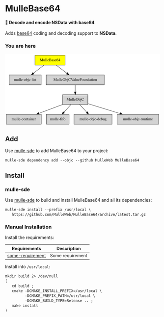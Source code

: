 # MulleBase64

#### 💬 Decode and encode NSData with base64

Adds [base64](https://en.wikipedia.org/wiki/Base64) coding and decoding support
to **NSData**.



### You are here

![Overview](overview.dot.svg)


## Add

Use [mulle-sde](//github.com/mulle-sde) to add MulleBase64 to your project:

``` console
mulle-sde dependency add --objc --github MulleWeb MulleBase64
```

## Install

### mulle-sde

Use [mulle-sde](//github.com/mulle-sde) to build and install MulleBase64
and all its dependencies:

```
mulle-sde install --prefix /usr/local \
   https://github.com/MulleWeb/MulleBase64/archive/latest.tar.gz
```

### Manual Installation


Install the requirements:

Requirements                                      | Description
--------------------------------------------------|-----------------------
[some-requirement](//github.com/some/requirement) | Some requirement

Install into `/usr/local`:

```
mkdir build 2> /dev/null
(
   cd build ;
   cmake -DCMAKE_INSTALL_PREFIX=/usr/local \
         -DCMAKE_PREFIX_PATH=/usr/local \
         -DCMAKE_BUILD_TYPE=Release .. ;
   make install
)
```
